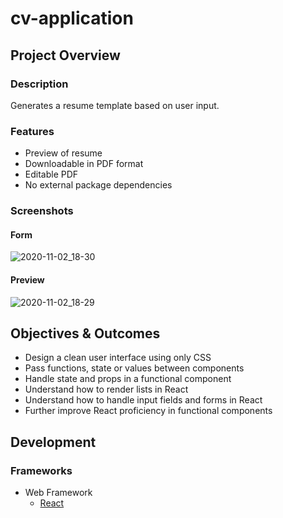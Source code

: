 # cv-application

## Project Overview

### Description
Generates a resume template based on user input.

### Features
- Preview of resume
- Downloadable in PDF format
- Editable PDF
- No external package dependencies

### Screenshots
#### Form
![2020-11-02_18-30](https://user-images.githubusercontent.com/46077668/97868209-3f32a080-1d4a-11eb-9f23-b73c685d7f07.png)
#### Preview
![2020-11-02_18-29](https://user-images.githubusercontent.com/46077668/97868218-4194fa80-1d4a-11eb-8b44-e659ba9fed06.png)

## Objectives & Outcomes
- Design a clean user interface using only CSS
- Pass functions, state or values between components
- Handle state and props in a functional component
- Understand how to render lists in React
- Understand how to handle input fields and forms in React
- Further improve React proficiency in functional components

## Development
### Frameworks
- Web Framework
	- [React](https://reactjs.org/)
